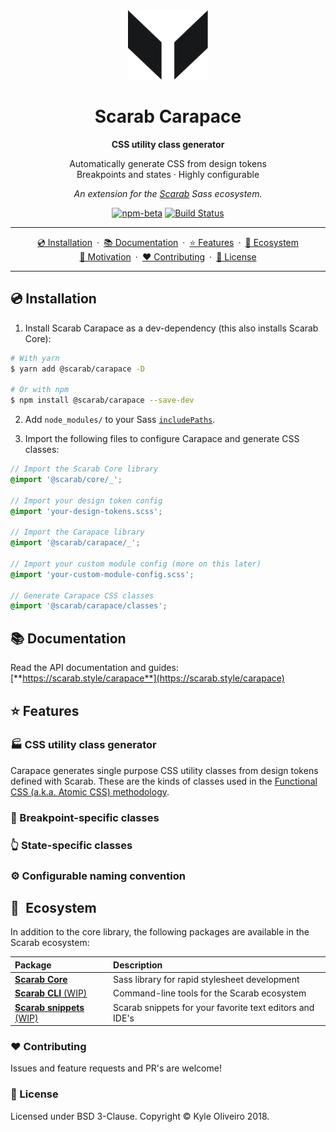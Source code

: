 <div align="center" style="text-align:center;">
<img src="https://raw.githubusercontent.com/kyleoliveiro/scarab-carapace/master/carapace-logo.svg?sanitize=true" width="128">
<h1>Scarab Carapace</h1>
<strong>CSS utility class generator</strong>

Automatically generate CSS from design tokens <br>Breakpoints and states · Highly configurable

_An extension for the [Scarab](https://github.com/kyleoliveiro/scarab-core) Sass ecosystem._

[![npm-beta](https://img.shields.io/npm/v/@scarab/carapace.svg)](https://www.npmjs.com/package/@scarab/carapace)
[![Build Status](https://travis-ci.org/kyleoliveiro/scarab-carapace.svg)](https://travis-ci.org/kyleoliveiro/scarab-carapace.svg) 

---

[💿 Installation](#installation)&ensp;·&ensp;[📚 Documentation](#documentation)&ensp;·&ensp;[⭐️ Features](#features)&ensp;·&ensp;[🍃 Ecosystem](#ecosystem)
<br>
[🎉 Motivation](#motivation)&ensp;·&ensp;[❤️ Contributing](#contributing)&ensp;·&ensp;[📃️ License](#license)
</div>

---

## 💿 Installation
1. Install Scarab Carapace as a dev-dependency (this also installs Scarab Core):

```bash
# With yarn
$ yarn add @scarab/carapace -D

# Or with npm
$ npm install @scarab/carapace --save-dev
```

2. Add `node_modules/` to your Sass [`includePaths`](https://github.com/sass/node-sass#includepaths).

3. Import the following files to configure Carapace and generate CSS classes:

```scss
// Import the Scarab Core library
@import '@scarab/core/_';

// Import your design token config
@import 'your-design-tokens.scss';

// Import the Carapace library
@import '@scarab/carapace/_';

// Import your custom module config (more on this later)
@import 'your-custom-module-config.scss';

// Generate Carapace CSS classes
@import '@scarab/carapace/classes';
```

## 📚 Documentation
Read the API documentation and guides:<br>
[**https://scarab.style/carapace**](https://scarab.style/carapace)

## ⭐️ Features

### 🏭 CSS utility class generator
Carapace generates single purpose CSS utility classes from design tokens defined with Scarab. These are the kinds of classes used in the [Functional CSS (a.k.a. Atomic CSS) methodology](https://css-tricks.com/lets-define-exactly-atomic-css/).

### 📲 Breakpoint-specific classes

### 👆 State-specific classes

### ⚙️ Configurable naming convention

## 🍃 Ecosystem

In addition to the core library, the following packages are available in the Scarab ecosystem:

| Package | Description |
| :-- | :-- |
| [**Scarab Core**](https://github.com/kyleoliveiro/scarab-core.git) | Sass library for rapid stylesheet development |
| [**Scarab CLI** (WIP)](https://github.com/kyleoliveiro/scarab-cli.git) | Command-line tools for the Scarab ecosystem |
| [**Scarab snippets** (WIP)](https://github.com/kyleoliveiro/scarab-snippets.git) | Scarab snippets for your favorite text editors and IDE's |

### ❤️ Contributing
Issues and feature requests and PR's are welcome!

### 📃️ License
Licensed under BSD 3-Clause. Copyright &copy; Kyle Oliveiro 2018.
